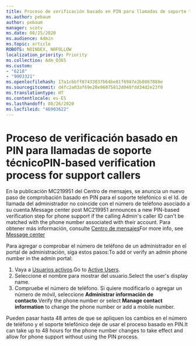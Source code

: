 ```yaml
---
title: Proceso de verificación basado en PIN para llamadas de soporte técnico
ms.author: pebaum
author: pebaum
manager: scotv
ms.date: 08/25/2020
ms.audience: Admin
ms.topic: article
ROBOTS: NOINDEX, NOFOLLOW
localization_priority: Priority
ms.collection: Adm_O365
ms.custom:
- "6218"
- "9003321"
ms.openlocfilehash: 17a1cbbff87433037b64be81f6987e2b8807088e
ms.sourcegitcommit: d4fc2a03af69e28e96075812d040fdd34d2e23f0
ms.translationtype: HT
ms.contentlocale: es-ES
ms.lasthandoff: 08/26/2020
ms.locfileid: "46903622"
---
```

# <a name="pin-based-verification-process-for-support-callers"></a><span data-ttu-id="1d6c9-102">Proceso de verificación basado en PIN para llamadas de soporte técnico</span><span class="sxs-lookup"><span data-stu-id="1d6c9-102">PIN-based verification process for support callers</span></span>

<span data-ttu-id="1d6c9-103">En la publicación MC219951 del Centro de mensajes, se anuncia un nuevo paso de comprobación basado en PIN para el soporte telefónico si el Id. de llamada del administrador no coincide con el número de teléfono asociado a su cuenta.</span><span class="sxs-lookup"><span data-stu-id="1d6c9-103">Message center post MC219951 announces a new PIN-based verification step for phone support if the calling Admin's caller ID can't be matched with the phone number associated with their account.</span></span> <span data-ttu-id="1d6c9-104">Para obtener más información, consulte [Centro de mensajes](https://admin.microsoft.com/AdminPortal/Home#/MessageCenter)</span><span class="sxs-lookup"><span data-stu-id="1d6c9-104">For more info, see [Message center](https://admin.microsoft.com/AdminPortal/Home#/MessageCenter)</span></span> 

<span data-ttu-id="1d6c9-105">Para agregar o comprobar el número de teléfono de un administrador en el portal de administración, siga estos pasos:</span><span class="sxs-lookup"><span data-stu-id="1d6c9-105">To add or verify an admin phone number in the admin portal:</span></span>  

1. <span data-ttu-id="1d6c9-106">Vaya a [Usuarios activos](https://admin.microsoft.com/AdminPortal/Home#/users).</span><span class="sxs-lookup"><span data-stu-id="1d6c9-106">Go to [Active Users](https://admin.microsoft.com/AdminPortal/Home#/users).</span></span>
2. <span data-ttu-id="1d6c9-107">Seleccione el nombre para mostrar del usuario.</span><span class="sxs-lookup"><span data-stu-id="1d6c9-107">Select the user's display name.</span></span>
3. <span data-ttu-id="1d6c9-108">Compruebe el número de teléfono. Si quiere modificarlo o agregar un número de móvil, seleccione **Administrar información de contacto**.</span><span class="sxs-lookup"><span data-stu-id="1d6c9-108">Verify the phone number or select **Manage contact information** to change the phone number or add a mobile number.</span></span>     

<span data-ttu-id="1d6c9-109">Pueden pasar hasta 48 antes de que se apliquen los cambios en el número de teléfono y el soporte telefónico deje de usar el proceso basado en PIN.</span><span class="sxs-lookup"><span data-stu-id="1d6c9-109">It can take up to 48 hours for the phone number changes to take effect and allow for phone support without using the PIN process.</span></span>